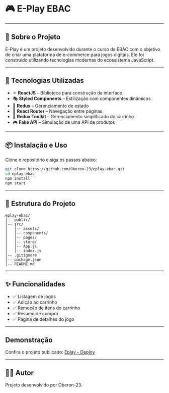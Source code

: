 # 🎮 E-Play EBAC

---

## 📌 Sobre o Projeto

E-Play é um projeto desenvolvido durante o curso da EBAC com o objetivo de criar uma plataforma de e-commerce para jogos digitais. Ele foi construído utilizando tecnologias modernas do ecossistema JavaScript.

---

## 🚀 Tecnologias Utilizadas

- ⚛ **ReactJS** – Biblioteca para construção da interface  
- 🎭 **Styled Components** – Estilização com componentes dinâmicos  
- 🔄 **Redux** – Gerenciamento de estado  
- 🚦 **React Router** – Navegação entre páginas  
- 🛒 **Redux Toolkit** – Gerenciamento simplificado do carrinho  
- 🎮 **Fake API** – Simulação de uma API de produtos  

---

## 📦 Instalação e Uso

Clone o repositório e siga os passos abaixo:

```bash
git clone https://github.com/Oberon-23/eplay-ebac.git
cd eplay-ebac
npm install
npm start
```
---

## 📂 Estrutura do Projeto

```
eplay-ebac/
│-- public/
│-- src/
│   │-- assets/
│   │-- components/
│   │-- pages/
│   │-- store/
│   │-- App.js
│   │-- index.js
│-- .gitignore
│-- package.json
│-- README.md
```
---

## ✨ Funcionalidades

- ✅ Listagem de jogos  
- ✅ Adição ao carrinho  
- ✅ Remoção de itens do carrinho  
- ✅ Resumo de compra  
- ✅ Página de detalhes do jogo

---

## Demonstração

Confira o projeto publicado: [Eplay - Deploy](https://eplay-ebac-delta.vercel.app/)

---

## 👨‍💻 Autor
Projeto desenvolvido por Oberon-23.

